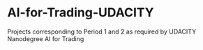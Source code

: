 # AI-for-Trading-UDACITY
Projects corresponding to Period 1 and 2 as required by UDACITY Nanodegree AI for Trading

